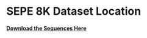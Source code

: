 # SEPE 8K Dataset Location

[**Download the Sequences Here**](https://drive.google.com/drive/folders/1geFicEJeRD7dhmBlb0CHSQyrvIkYwp5Y?usp=sharing)

[comment]: <> (This is a comment, it will not be included)

[comment]: <> (> PaperCitation)

